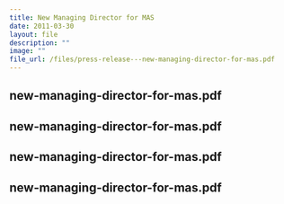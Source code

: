 ```yaml
---
title: New Managing Director for MAS
date: 2011-03-30
layout: file
description: ""
image: ""
file_url: /files/press-release---new-managing-director-for-mas.pdf
---
```

new-managing-director-for-mas.pdf
---
new-managing-director-for-mas.pdf
---
new-managing-director-for-mas.pdf
---
new-managing-director-for-mas.pdf
---